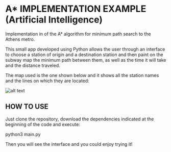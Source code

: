 # A* IMPLEMENTATION EXAMPLE (Artificial Intelligence)

Implementation in of the A* algorithm for minimum path search to the Athens metro. 

This small app developed using Python allows the user through an interface to choose a station of origin and a destination station and then paint on the subway map the minimum path between them, as well as the time it will take and the distance traveled.

The map used is the one shown below and it shows all the station names and the lines on which they are located:

![alt text](https://github.com/TheAldex/practica-metro-ia/blob/main/images/mapa.png?raw=true)

## HOW TO USE

Just clone the repository, download the dependencies indicated at the beginning of the code and execute:

python3 main.py

Then you will see the interface and you could enjoy trying it!
